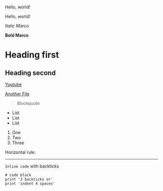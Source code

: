 Hello, world!

Hello, world!

*Italic Marco*

**Bold Marco**

# Heading first

## Heading second

[Youtube](https://www.youtube.com/)

[Another File](https://github.com/MarcoSong1/cse15l-lab-reports/blob/main/index.md)

> Blockquote

* List
* List
* List

1. One
2. Two
3. Three

Horizontal rule:

---

`Inline code` with backticks

```
# code block
print '3 backticks or'
print 'indent 4 spaces'
```
